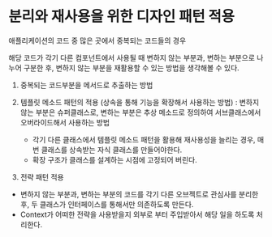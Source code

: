 # 분리와 재사용을 위한 디자인 패턴 적용

애플리케이션의 코드 중 많은 곳에서 중복되는 코드들의 경우

해당 코드가 각기 다른 컴포넌트에서 사용될 때 변하지 않는 부분과, 변하는 부분으로 나누어 구분한 후, 변하지 않는 부분을 재활용할 수 있는 방법을 생각해볼 수 있다.

1. 중복되는 코드부분을 메서드로 추출하는 방법

2. 템플릿 메소드 패턴의 적용 (상속을 통해 기능을 확장해서 사용하는 방법) : 변하지 않는 부분은 슈퍼클래스로, 변하는 부분은 추상 메소드로 정의하여 서브클래스에서 오버라이드해서 사용하는 방법
   - 각기 다른 클래스에서 템플릿 메소드 패턴을 활용해 재사용성을 늘리는 경우, 매번 클래스를 상속받는 자식 클래스를 만들어야한다. 
   - 확장 구조가 클래스를 설계하는 시점에 고정되어 버린다.

3. 전략 패턴 적용
  - 변하지 않는 부분과, 변하는 부분의 코드를 각기 다른 오브젝트로 관심사를 분리한후, 두 클래스가 인터페이스를 통해서만 의존하도록 만든다.
  - Context가 어떠한 전략을 사용받을지 외부로 부터 주입받아서 해당 일을 하도록 처리한다. 
